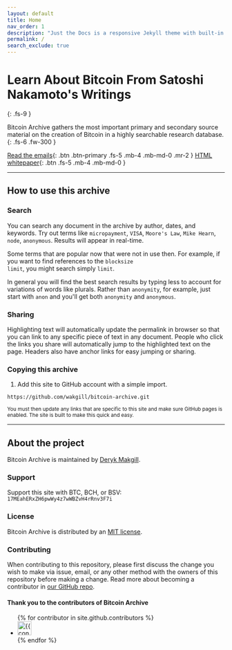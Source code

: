 ```yaml
---
layout: default
title: Home
nav_order: 1
description: "Just the Docs is a responsive Jekyll theme with built-in search that is easily customizable and hosted on GitHub Pages."
permalink: /
search_exclude: true
---
```


# Learn About Bitcoin From Satoshi Nakamoto's Writings
{: .fs-9 }

Bitcoin Archive gathers the most important primary and secondary source material on the creation of Bitcoin in a highly searchable research database.
{: .fs-6 .fw-300 }

[Read the emails](/bitcoin-archive/docs/emails){: .btn .btn-primary .fs-5 .mb-4 .mb-md-0 .mr-2 } [HTML whitepaper](/bitcoin-archive/docs/whitepaper/en/){: .btn .fs-5 .mb-4 .mb-md-0 }

---

## How to use this archive

### Search

You can search any document in the archive by author, dates, and keywords. Try out terms like <code>micropayment</code>, <code>VISA</code>, <code>Moore's Law</code>, <code>Mike Hearn</code>, <code>node</code>, <code>anonymous</code>. Results will appear in real-time. 

Some terms that are popular now that were not in use then. For example, if you want to find references to the <code>blocksize limit</code>, you might search simply <code>limit</code>.

In general you will find the best search results by typing less to account for variations of words like plurals. Rather than <code>anonymity</code>, for example, just start with <code>anon</code> and you'll get both <code>anonymity</code> and <code>anonymous</code>.

### Sharing

Highlighting text will automatically update the permalink in browser so that you can link to any specific piece of text in any document. People who click the links you share will automatically jump to the highlighted text on the page. Headers also have anchor links for easy jumping or sharing.

### Copying this archive
1. Add this site to GitHub account with a simple import.
```
https://github.com/wakgill/bitcoin-archive.git
```
<small>You must then update any links that are specific to this site and make sure GitHub pages is enabled. The site is built to make this quick and easy.</small>

---

## About the project

Bitcoin Archive is maintained by [Deryk Makgill](/).

### Support

Support this site with BTC, BCH, or BSV: <code>17MEahERxZH6pwWy4z7wWBZvH4rRnv3F7i</code>

### License

Bitcoin Archive is distributed by an [MIT license](https://github.com/pmarsceill/just-the-docs/tree/master/LICENSE.txt).

### Contributing

When contributing to this repository, please first discuss the change you wish to make via issue,
email, or any other method with the owners of this repository before making a change. Read more about becoming a contributor in [our GitHub repo](https://github.com/pmarsceill/just-the-docs#contributing).

#### Thank you to the contributors of Bitcoin Archive

<ul class="list-style-none">
{% for contributor in site.github.contributors %}
  <li class="d-inline-block mr-1">
     <a href="{{ contributor.html_url }}"><img src="{{ contributor.avatar_url }}" width="32" height="32" alt="{{ contributor.login }}"/></a>
  </li>
{% endfor %}
</ul>


